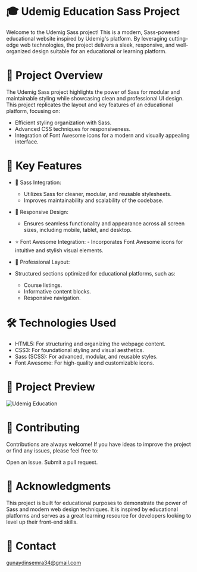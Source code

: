 # 🎓 Udemig Education Sass Project

Welcome to the Udemig Sass project! This is a modern, Sass-powered educational website inspired by Udemig's platform. 
By leveraging cutting-edge web technologies, the project delivers a sleek, responsive, and well-organized design suitable for an educational or learning platform.

# 🚀 Project Overview
The Udemig Sass project highlights the power of Sass for modular and maintainable styling while showcasing clean and professional UI design. 
This project replicates the layout and key features of an educational platform, focusing on:

- Efficient styling organization with Sass.
- Advanced CSS techniques for responsiveness.
- Integration of Font Awesome icons for a modern and visually appealing interface.

#  🌟 Key Features

- 🎨 Sass Integration:
  - Utilizes Sass for cleaner, modular, and reusable stylesheets.
  - Improves maintainability and scalability of the codebase.

- 📱 Responsive Design:
   - Ensures seamless functionality and appearance across all screen sizes, including mobile, tablet, and desktop.

- ⭐ Font Awesome Integration:
      - Incorporates Font Awesome icons for intuitive and stylish visual elements.

- 🧩 Professional Layout:

- Structured sections optimized for educational platforms, such as:
  - Course listings.
  - Informative content blocks.
  - Responsive navigation.

# 🛠️ Technologies Used

- HTML5: For structuring and organizing the webpage content.
- CSS3: For foundational styling and visual aesthetics.
- Sass (SCSS): For advanced, modular, and reusable styles.
- Font Awesome: For high-quality and customizable icons.

# 📸 Project Preview
![Udemig Education](https://github.com/user-attachments/assets/cb3f37d5-7206-4860-9d07-fa1936eeb35d)


# 🤝 Contributing
Contributions are always welcome! If you have ideas to improve the project or find any issues, please feel free to:

Open an issue.
Submit a pull request.

# 🌟 Acknowledgments
This project is built for educational purposes to demonstrate the power of Sass and modern web design techniques. 
It is inspired by educational platforms and serves as a great learning resource for developers looking to level up their front-end skills.

 # 📧 Contact

gunaydinsemra34@gmail.com





